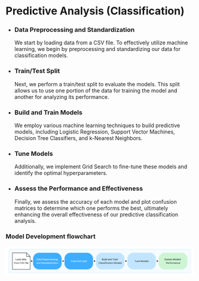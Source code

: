 # Predictive Analysis (Classification)

- ### Data Preprocessing and Standardization​
  We start by loading data from a CSV file. To effectively utilize machine learning, we begin by preprocessing and standardizing our data for classification models.​

- ### Train/Test Split​
  Next, we perform a train/test split to evaluate the models. This split allows us to use one portion of the data for training the model and another for analyzing its performance.​

- ### Build and Train Models​
  We employ various machine learning techniques to build predictive models, including Logistic Regression, Support Vector Machines, Decision Tree Classifiers, and k-Nearest Neighbors.​

- ### Tune Models​
  Additionally, we implement Grid Search to fine-tune these models and identify the optimal hyperparameters.​

- ### Assess the Performance and Effectiveness​
  Finally, we assess the accuracy of each model and plot confusion matrices to determine which one performs the best, ultimately enhancing the overall effectiveness of our predictive classification analysis.​

### Model Development flowchart
<img src="https://github.com/skokhan/DataScienceCapstone/blob/420bde8db6c026be7dfde03e9ebeb2c36f710bc8/Predictive%20Analysis%20Classification/Classification-v.png" data-canonical-src="https://github.com/skokhan/DataScienceCapstone/blob/420bde8db6c026be7dfde03e9ebeb2c36f710bc8/Predictive%20Analysis%20Classification/Classification-v.png" />
